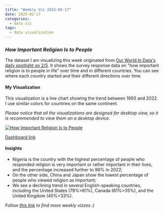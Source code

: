 ```yaml
---
title: "Weekly Viz 2025-02-17"
date: 2025-02-17
categories:
  - data viz
tags:
  - data visualization
---
```


### *How Important Religion Is to People*

The dataset I am visualizing this week originated from [Our World In Data's daily spotlight on 2/5](https://ourworldindata.org/data-insights). It shows the survey response data on "how important religion is to people in life" over time and in different countries. You can see where each country started and their different directions over time.  

#### My Visualization

This visualization is a line chart showing the trend between 1993 and 2022. I use similar colors for countries on the same continent.     

*Please notice that all the visualizations are designed for desktop view, so it is recommended to view them on a desktop device.*  

<div class='tableauPlaceholder' id='viz1739857689696' style='position: relative'>
  <noscript><a href='#'>
    <img alt='How Important Religion Is to People ' src='https:&#47;&#47;public.tableau.com&#47;static&#47;images&#47;20&#47;20250217HowImportantReligionIstoPeople&#47;HowImportantReligionIstoPeople&#47;1_rss.png' style='border: none' />
  </a></noscript>
  <object class='tableauViz'  style='display:none;'>
    <param name='host_url' value='https%3A%2F%2Fpublic.tableau.com%2F' />
    <param name='embed_code_version' value='3' />
    <param name='site_root' value='' />
    <param name='name' value='20250217HowImportantReligionIstoPeople&#47;HowImportantReligionIstoPeople' />
    <param name='tabs' value='no' />
    <param name='toolbar' value='yes' />
    <param name='static_image' value='https:&#47;&#47;public.tableau.com&#47;static&#47;images&#47;20&#47;20250217HowImportantReligionIstoPeople&#47;HowImportantReligionIstoPeople&#47;1.png' />
    <param name='animate_transition' value='yes' />
    <param name='display_static_image' value='yes' />
    <param name='display_spinner' value='yes' />
    <param name='display_overlay' value='yes' />
    <param name='display_count' value='yes' />
    <param name='language' value='en-US' />
    <param name='filter' value='publish=yes' />
  </object></div>              
  <script type='text/javascript'>              
    var divElement = document.getElementById('viz1739857689696');        
    var vizElement = divElement.getElementsByTagName('object')[0];         
    if ( divElement.offsetWidth > 800 ) { vizElement.style.width='700px';vizElement.style.height='827px';} else if ( divElement.offsetWidth > 500 ) { vizElement.style.width='700px';vizElement.style.height='827px';} else { vizElement.style.width='100%';vizElement.style.height='727px';}              
    var scriptElement = document.createElement('script');   
    scriptElement.src = 'https://public.tableau.com/javascripts/api/viz_v1.js';   
    vizElement.parentNode.insertBefore(scriptElement, vizElement);          
  </script>

[Dashboard link](https://public.tableau.com/views/20250217HowImportantReligionIstoPeople/HowImportantReligionIstoPeople?:language=en-US&publish=yes&:sid=&:redirect=auth&:display_count=n&:origin=viz_share_link)

#### Insights
* Nigeria is the country with the highest percentage of people who responded religion is very important or rather important in their lives, and the percentage increased further to 99% in 2022;
* On the other side, China and Japan show the lowest percentage of people who viewed religion as important;
* We see a declining trend in several English-speaking countries, including the United States (79%>61%), Canada (61%>35%), and the United Kingdom (45%>33%).  

*Follow [this link](https://yudong-94.github.io/personal-website/project/WeeklyViz2025/) to find more weekly vizzes :)*
